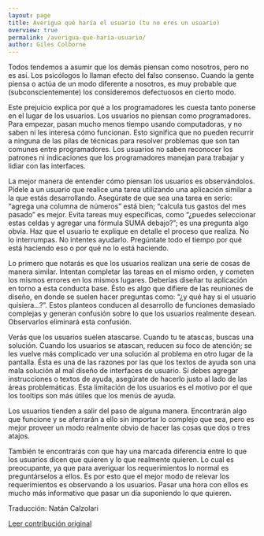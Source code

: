 ```yaml
---
layout: page
title: Averigua qué haría el usuario (tu no eres un usuario)
overview: true
permalink: /averigua-que-haria-usuario/
author: Giles Colborne
---
```


Todos tendemos a asumir que los demás piensan como nosotros, pero no es así. Los psicólogos lo llaman efecto del falso consenso. Cuando la gente piensa o actúa de un modo diferente a nosotros, es muy probable que (subconscientemente) los consideremos defectuosos en cierto modo.

Este prejuicio explica por qué a los programadores les cuesta tanto ponerse en el lugar de los usuarios. Los usuarios no piensan como programadores. Para empezar, pasan mucho menos tiempo usando computadoras, y no saben ni les interesa cómo funcionan. Esto significa que no pueden recurrir a ninguna de las pilas de técnicas para resolver problemas que son tan comunes entre programadores. Los usuarios no saben reconocer los patrones ni indicaciones que los programadores manejan para trabajar y lidiar con las interfaces.

La mejor manera de entender cómo piensan los usuarios es observándolos. Pídele a un usuario que realice una tarea utilizando una aplicación similar a la que estás desarrollando. Asegúrate de que sea una tarea en serio: “agrega una columna de números” está bien; “calcula tus gastos del mes pasado” es mejor. Evita tareas muy específicas, como “¿puedes seleccionar estas celdas y agregar una fórmula SUMA debajo?”; es una pregunta algo obvia. Haz que el usuario te explique en detalle el proceso que realiza. No lo interrumpas. No intentes ayudarlo. Pregúntate todo el tiempo por qué está haciendo eso o por qué no lo está haciendo.

Lo primero que notarás es que los usuarios realizan una serie de cosas de manera similar. Intentan completar las tareas en el mismo orden, y cometen los mismos errores en los mismos lugares. Deberías diseñar tu aplicación en torno a esta conducta base. Ésto es algo que difiere de las reuniones de diseño, en donde se suelen hacer preguntas como: “¿y qué hay si el usuario quisiera…?”. Estos planteos conducen al desarrollo de funciones demasiado complejas y generan confusión sobre lo que los usuarios realmente desean. Observarlos eliminará esta confusión.

Verás que los usuarios suelen atascarse. Cuando tu te atascas, buscas una solución. Cuando los usuarios se atascan, reducen su foco de atención; se les vuelve más complicado ver una solución al problema en otro lugar de la pantalla. Ésta es una de las razones por las que los textos de ayuda son una mala solución al mal diseño de interfaces de usuario. Si debes agregar instrucciones o textos de ayuda, asegúrate de hacerlo justo al lado de las áreas problemáticas. Esta limitación de los usuarios es el motivo por el que los tooltips son más útiles que los menús de ayuda.

Los usuarios tienden a salir del paso de alguna manera. Encontrarán algo que funcione y se aferrarán a ello sin importar lo complejo que sea, pero es mejor proveer un modo realmente obvio de hacer las cosas que dos o tres atajos.

También te encontrarás con que hay una marcada diferencia entre lo que los usuarios dicen que quieren y lo que realmente quieren. Lo cual es preocupante, ya que para averiguar los requerimientos lo normal es preguntárselos a ellos. Es por esto que el mejor modo de relevar los requerimientos es observando a los usuarios. Pasar una hora con ellos es mucho más informativo que pasar un día suponiendo lo que quieren.


Traducción: Natán Calzolari

[Leer contribución original](http://programmer.97things.oreilly.com/wiki/index.php/Ask_%22What_Would_the_User_Do%3F%22_%28You_Are_not_the_User%29)
